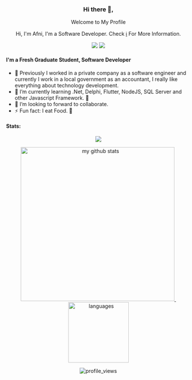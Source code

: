 <div align="center">
<h3>Hi there 👋,</h3>
<p>Welcome to My Profile</p>
<p>Hi, I'm Afni, I'm a Software Developer. Check <a href="#">ℹ️</a> For More Information.</p>

[![](https://img.shields.io/badge/@urang--banua-black?logo=medium&style=flat-square)](https://medium.com/@urang-banua)
[![](https://img.shields.io/badge/-afni.afdillah-1fa2f2?logo=facebook&style=flat-square&logoColor=white)](https://facebook.com/afni.afdillah) 
</div>

#### I'm a Fresh Graduate Student, Software Developer
- 🔭  Previously I worked in a private company as a software engineer and currently I work in a local government as an accountant, I really like everything about technology development.
- 🌱 I’m currently learning .Net, Delphi, Flutter, NodeJS, SQL Server and other Javascript Framework. 🤣
- 👯 I’m looking to forward to collaborate. 
- ⚡ Fun fact: I eat Food. 🍜

#### Stats:  

<!-- thropy -->
<a href="https://urangbanua.github.io">
    <p align="center">
        <img src="https://github-profile-trophy.vercel.app/?username=urangbanua&column=7&theme=onedark"/>
    </p>
</a>

<!-- status codes -->
<a align="center" href="https://urangbanua.github.io">
    <p align="center">
    <img src="https://github-readme-stats.vercel.app/api?username=urangbanua&show_icons=true&theme=radical" alt="my github stats" width="420"/>&nbsp;<img src="https://github-readme-stats.vercel.app/api/top-langs/?username=urangbanua&hide=css,tsql,blade,%20jupyter+notebook&langs_count=10&count_private=1&theme=radical&layout=compact" alt="languages" height="165">
    </p>
</a>

<p align="center">
 <img src="https://komarev.com/ghpvc/?username=urangbanua&color=brightgreen&style=flat-square" alt="profile_views"/>
</p>
